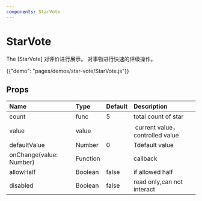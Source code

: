 ```yaml
---
components: StarVote
---
```


# StarVote

The [StarVote] 对评价进行展示。
对事物进行快速的评级操作。

{{"demo": "pages/demos/star-vote/StarVote.js"}}

## Props

| Name | Type | Default | Description |
|:-----|:-----|:--------|:------------|
| <span class="prop-name">count</span> | <span class="prop-type">func |5 | total count of star |
| <span class="prop-name">value</span> | <span class="prop-type">value | <span class="prop-default"></span> |  current value，controlled value |
| <span class="prop-name">defaultValue</span> | <span class="prop-type">Number |0 | Tdefault value |
| <span class="prop-name">onChange(value: Number)</span> | <span class="prop-type">Function </span>|<span class="prop-default"></span>|callback|
| <span class="prop-name">allowHalf</span> | <span class="prop-type">Boolean </span> | false | if allowed half|
| <span class="prop-name">disabled</span> | <span class="prop-type">Boolean </span> | false | read only,can not  interact|